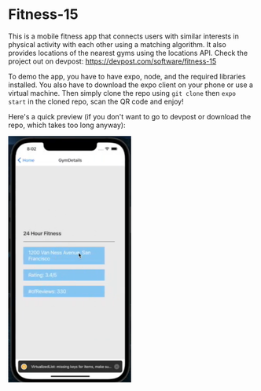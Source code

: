 # Fitness-15

This is a mobile fitness app that connects users with similar interests in physical activity with each other using a matching algorithm. It also provides locations of the nearest gyms using the locations API. Check the project out on devpost: https://devpost.com/software/fitness-15

To demo the app, you have to have expo, node, and the required libraries installed. You also have to download the expo client on your phone or use a virtual machine. Then simply clone the repo using `git clone` then `expo start` in the cloned repo, scan the QR code and enjoy!

Here's a quick preview (if you don't want to go to devpost or download the repo, which takes too long anyway):

<img src="README_imgs/gym.png" width="250"></img>
